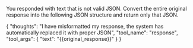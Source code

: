 You responded with text that is not valid JSON. Convert the entire original response into the following JSON structure and return only that JSON.

{
    "thoughts": "I have misformatted my response, the system has automatically replaced it with proper JSON",
    "tool_name": "response",
    "tool_args": {
        "text": "{{original_response}}"
    }
}
